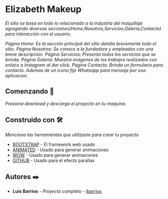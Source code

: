 # Elizabeth Makeup

_El sitio se basa en todo lo relacionado a la industria del maquillaje agregando diversas secciones(Home,Nosotros,Servicios,Galería,Contacto) para interacción con el usuario._

_Página Home: Es la sección principal del sitio detalla brevemente todo el sitio._
_Página Nosotros: Se conoce a la fundadora y empleados con una breve descripción._
_Página Servicios: Presenta todos los servicios que se brinda._
_Página Galería: Muestra imágenes de los trabajos realizados con enlace a Instagram al dar click._
_Página Contacto: Brinda un formulario para contacto. Ademas de un icono fijo Whatsapp para mensaje por esa aplicacion._

## Comenzando 🚀

_Presiona download y descarga el proyecto en tu maquina._

## Construido con 🛠️

_Menciona las herramientas que utilizaste para crear tu proyecto_

* [BOOTSTRAP](https://getbootstrap.com/) - El framework web usado
* [ANIMATED](https://animate.style/) - Usado para generar animaciones
* [WOW](https://wowjs.uk/docs.html) - Usado para generar animaciones
* [GITHUB](https://github.com/marrio-h/universal-parallax) - Usado para el efecto parallax

## Autores ✒️

* **Luis Barrios** - *Proyecto completo* - [lbarrios](https://github.com/Lbarrios29)
